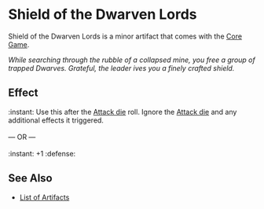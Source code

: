 # Shield of the Dwarven Lords

Shield of the Dwarven Lords is a minor artifact that comes with the [Core Game](../content.md).

*While searching through the rubble of a collapsed mine, you free a group of trapped Dwarves. Grateful, the leader ives you a finely crafted shield.*


## Effect

:instant: Use this after the [Attack die](dice.md#attack-die) roll. Ignore the [Attack die](dice.md#attack-die) and any additional effects it triggered.<br><br>— OR —<br><br>:instant: +1 :defense:


## See Also

- [List of Artifacts](../artifacts.md)
